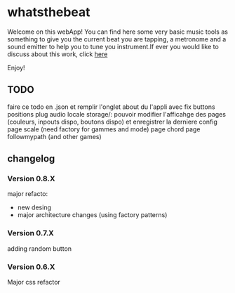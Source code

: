 # whatsthebeat

Welcome on this webApp!
You can find here some very basic music tools as something to give you the current beat you are tapping, a metronome and a sound emitter to help you to tune you instrument.If ever you would like to discuss about this work, click <a href="https://jgroc-de.github.io/">here</a>

Enjoy!

## TODO

faire ce todo en .json et remplir l'onglet about du l'appli avec
fix buttons positions
plug audio
locale storage/: pouvoir modifier l'afficahge des pages (couleurs, inpouts dispo, boutons dispo) et enregistrer la derniere config
page scale (need factory for gammes and mode)
page chord
page followmypath (and other games)


## changelog
### Version 0.8.X

major refacto:
- new desing
- major architecture changes (using factory patterns)

### Version 0.7.X

adding random button

### Version 0.6.X

Major css refactor
